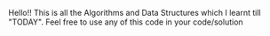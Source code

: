 Hello!!
This is all the Algorithms and Data Structures which I learnt till "TODAY".
Feel free to use any of this code in your code/solution
